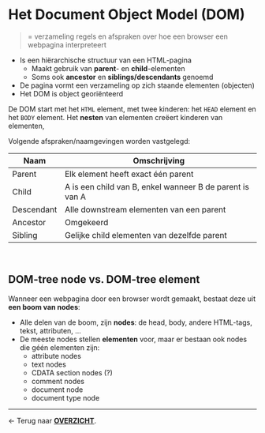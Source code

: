 # Het Document Object Model (DOM)

> = verzameling regels en afspraken over hoe een browser een webpagina interpreteert


* Is een hiërarchische structuur van een HTML-pagina
    * Maakt gebruik van **parent**- en **child**-elementen
    * Soms ook **ancestor** en **siblings/descendants** genoemd
* De pagina vormt een verzameling op zich staande elementen (objecten)
* Het DOM is object georiënteerd
    
De DOM start met het `HTML` element, met twee kinderen: het `HEAD` element en het `BODY` element. Het **nesten** van elementen creëert kinderen van elementen,

Volgende afspraken/naamgevingen worden vastgelegd:

|Naam|Omschrijving|
|---|---|
|Parent|Elk element heeft exact één parent|
|Child|A is een child van B, enkel wanneer B de parent is van A|
|Descendant|Alle downstream elementen van een parent|
|Ancestor|Omgekeerd|
|Sibling|Gelijke child elementen van dezelfde parent|

&nbsp;

## DOM-tree node vs. DOM-tree element

Wanneer een webpagina door een browser wordt gemaakt, bestaat deze uit **een boom van nodes**:
- Alle delen van de boom, zijn **nodes**: de head, body, andere HTML-tags, tekst, attributen, ...
- De meeste nodes stellen **elementen** voor, maar er bestaan ook nodes die géén elementen zijn:
    - attribute nodes
    - text nodes
    - CDATA section nodes (?)
    - comment nodes
    - document node
    - document type node

---

&larr; Terug naar [**OVERZICHT**](./README.md#overview).